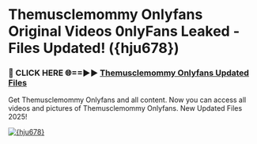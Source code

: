 # Themusclemommy Onlyfans Original Videos 0nlyFans Leaked - Files Updated! ({hju678})

<h3>🔴 CLICK HERE 🌐==►► <a href="https://tinyurl.com/ms9xzufz" rel="nofollow">Themusclemommy Onlyfans Updated Files</a></h3>

Get Themusclemommy Onlyfans and all content. Now you can access all videos and pictures of Themusclemommy Onlyfans. New Updated Files 2025!

[![{hju678}](https://i.imgur.com/PQ7UWWw.gif)](https://tinyurl.com/ms9xzufz)